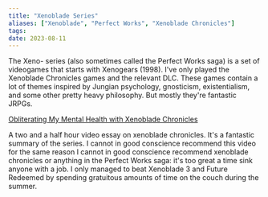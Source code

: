 ```yaml
---
title: "Xenoblade Series"
aliases: ["Xenoblade", "Perfect Works", "Xenoblade Chronicles"]
tags:
date: 2023-08-11
---
```


The Xeno- series (also sometimes called the Perfect Works saga) is a set of videogames that starts with Xenogears (1998). I've only played the Xenoblade Chronicles games and the relevant DLC. These games contain a lot of themes inspired by Jungian psychology, gnosticism, existentialism, and some other pretty heavy philosophy. But mostly they're fantastic JRPGs.


[Obliterating My Mental Health with Xenoblade Chronicles](https://www.youtube.com/watch?v=pjyNxtpLvh0)

A two and a half hour video essay on xenoblade chronicles. It's a fantastic summary of the series. I cannot in good conscience recommend this video for the same reason I cannot in good conscience recommend xenoblade chronicles or anything in the Perfect Works saga: it's too great a time sink anyone with a job. I only managed to beat Xenoblade 3 and Future Redeemed by spending gratuitous amounts of time on the couch during the summer.